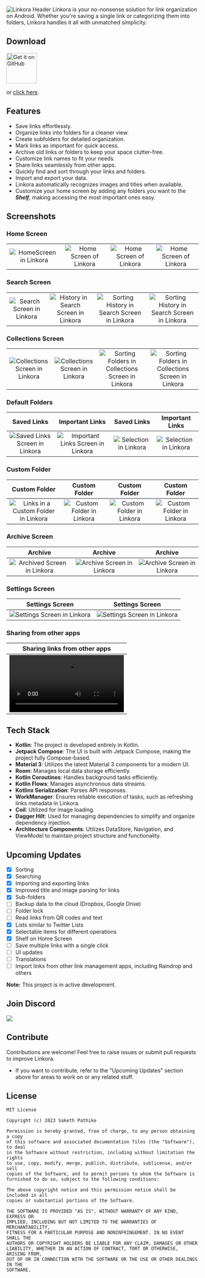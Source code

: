 ![Linkora Header](https://github.com/user-attachments/assets/f691072c-a515-4ad1-b5d4-4fdbf2eff401)
Linkora is your no-nonsense solution for link organization on Android. Whether you're saving a
single link or categorizing them into folders, Linkora handles it all with unmatched simplicity.

## Download

[<img src="https://github.com/user-attachments/assets/a50513b3-dbf8-48c1-bff8-1f4215fefbb9"
alt="Get it on GitHub"
height="80">](https://github.com/sakethpathike/Linkora/releases/tag/release-v0.6.0)

or [click here](https://github.com/sakethpathike/Linkora/releases/download/release-v0.6.0/Linkora-v0.6.0.apk).

## Features

- Save links effortlessly.
- Organize links into folders for a cleaner view.
- Create subfolders for detailed organization.
- Mark links as important for quick access.
- Archive old links or folders to keep your space clutter-free.
- Customize link names to fit your needs.
- Share links seamlessly from other apps.
- Quickly find and sort through your links and folders.
- Import and export your data.
- Linkora automatically recognizes images and titles when available.
- Customize your home screen by adding any folders you want to the **_Shelf_**, making accessing the most important ones easy.

## Screenshots

### Home Screen

|                                                                                                           |                                                                                                            |                                                                                                            |                                                                                                            |
|:---------------------------------------------------------------------------------------------------------:|:----------------------------------------------------------------------------------------------------------:|:----------------------------------------------------------------------------------------------------------:|:----------------------------------------------------------------------------------------------------------:|
| ![HomeScreen in Linkora](https://github.com/user-attachments/assets/8cb9da38-7b43-4b88-9834-d31061721329) | ![Home Screen of Linkora](https://github.com/user-attachments/assets/773fa333-5330-4f2b-8908-00cfeb015899) | ![Home Screen of Linkora](https://github.com/user-attachments/assets/b53974bf-d146-4ea1-af4d-e1248bdfb32e) | ![Home Screen of Linkora](https://github.com/user-attachments/assets/8af65a8a-a5ec-4c8f-8713-459dc7e2efab) |

### Search Screen

|                                                                                                              |                                                                                                                         |                                                                                                                                 |                                                                                                                                 |
|:------------------------------------------------------------------------------------------------------------:|:-----------------------------------------------------------------------------------------------------------------------:|:-------------------------------------------------------------------------------------------------------------------------------:|:-------------------------------------------------------------------------------------------------------------------------------:|
| ![Search Screen in Linkora](https://github.com/user-attachments/assets/8189ccec-73ef-462f-a7b1-9853c290714b) | ![History in Search Screen in Linkora](https://github.com/user-attachments/assets/2ee5086b-6ecd-4277-ab40-894c34beb54f) | ![Sorting History in Search Screen in Linkora](https://github.com/user-attachments/assets/1e959fd0-ad31-4a03-a77a-036bb2721858) | ![Sorting History in Search Screen in Linkora](https://github.com/user-attachments/assets/a52b9952-5632-4d98-b8a8-55411beda896) |

### Collections Screen

|                                                                                                                                 |                                                                                                                                 |                                                                                                                                                    |                                                                                                                                                    |
|:-------------------------------------------------------------------------------------------------------------------------------:|:-------------------------------------------------------------------------------------------------------------------------------:|:--------------------------------------------------------------------------------------------------------------------------------------------------:|:--------------------------------------------------------------------------------------------------------------------------------------------------:|
| ![Collections Screen in Linkora](https://github.com/sakethpathike/Linkora/assets/83284398/668e9f4e-60cc-4d28-b04f-a4845c8a49f5) | ![Collections Screen in Linkora](https://github.com/sakethpathike/Linkora/assets/83284398/f255c301-9a2c-4d44-a94e-f5c500a1510b) | ![Sorting Folders in Collections Screen in Linkora](https://github.com/sakethpathike/Linkora/assets/83284398/c569aecc-70e4-41e8-9202-cadf1b4ca8c2) | ![Sorting Folders in Collections Screen in Linkora](https://github.com/sakethpathike/Linkora/assets/83284398/818e4d32-feb5-4c09-9946-9a71b4372a50) |

### Default Folders

|                                                    Saved Links                                                    |                                                    Important Links                                                    |                                               Saved Links                                                |                                             Important Links                                              |
|:-----------------------------------------------------------------------------------------------------------------:|:---------------------------------------------------------------------------------------------------------------------:|:--------------------------------------------------------------------------------------------------------:|:--------------------------------------------------------------------------------------------------------:|
| ![Saved Links Screen in Linkora](https://github.com/user-attachments/assets/9fca3569-464e-4ef9-a377-20132b84fa7f) | ![Important Links Screen in Linkora](https://github.com/user-attachments/assets/1138ece7-bdf6-4422-abbf-db640d925015) | ![Selection in Linkora](https://github.com/user-attachments/assets/d239f321-9331-4e69-aec8-edde18426c01) | ![Selection in Linkora](https://github.com/user-attachments/assets/85fadc77-859b-438a-b032-80b336c46c94) |

### Custom Folder

|                                                      Custom Folder                                                      |                                                Custom Folder                                                 |                                                       Custom Folder                                                        |                                                       Custom Folder                                                        |
|:-----------------------------------------------------------------------------------------------------------------------:|:------------------------------------------------------------------------------------------------------------:|:--------------------------------------------------------------------------------------------------------------------------:|:--------------------------------------------------------------------------------------------------------------------------:|
| ![Links in a Custom Folder in Linkora](https://github.com/user-attachments/assets/718dd5e1-0b5b-4c03-9d6e-d91c0006c81c) | ![Custom Folder in Linkora](https://github.com/user-attachments/assets/abe3d4fe-1bfd-4a74-a909-a8d2643331ea) | ![Custom Folder in Linkora](https://github.com/sakethpathike/Linkora/assets/83284398/851e9c95-0300-4d99-9df0-c6f1165f6e69) | ![Custom Folder in Linkora](https://github.com/sakethpathike/Linkora/assets/83284398/56708dca-78c6-4d12-be65-b9dacb51ce60) |

### Archive Screen

|                                                    Archive                                                     |                                                    Archive                                                    |                                                    Archive                                                    |
|:--------------------------------------------------------------------------------------------------------------:|:-------------------------------------------------------------------------------------------------------------:|:-------------------------------------------------------------------------------------------------------------:|
| ![Archived Screen in Linkora](https://github.com/user-attachments/assets/3d2c4eb6-bc11-4210-b319-7010f6926b9b) | ![Archive Screen in Linkora](https://github.com/user-attachments/assets/d9347ff6-8568-4a17-98e1-ac8bc4fd6bcd) | ![Archive Screen in Linkora](https://github.com/user-attachments/assets/42ed784f-fcd2-472a-8487-94838f5c285f) |


### Settings Screen

|                                                Settings Screen                                                 |                                                Settings Screen                                                 |
|:--------------------------------------------------------------------------------------------------------------:|:--------------------------------------------------------------------------------------------------------------:|
| ![Settings Screen in Linkora](https://github.com/user-attachments/assets/80f7a830-590f-4515-8b8e-6beb4aa84433) | ![Settings Screen in Linkora](https://github.com/user-attachments/assets/63b21509-fee7-442e-8ad1-8224ac0fc618) |

### Sharing from other apps

|                            Sharing links from other apps                            |
|:-----------------------------------------------------------------------------------:|
| <video src="https://github.com/user-attachments/assets/49b5ff34-6b9d-4e85-8f93-fd6a762d782f"></video> |

## Tech Stack

- **Kotlin**: The project is developed entirely in Kotlin.
- **Jetpack Compose**: The UI is built with Jetpack Compose, making the project fully Compose-based.
- **Material 3**: Utilizes the latest Material 3 components for a modern UI.
- **Room**: Manages local data storage efficiently.
- **Kotlin Coroutines**: Handles background tasks efficiently.
- **Kotlin Flows**: Manages asynchronous data streams.
- **Kotlinx Serialization**: Parses API responses.
- **WorkManager**: Ensures reliable execution of tasks, such as refreshing links metadata in
  Linkora.
- **Coil**: Utilized for image loading.
- **Dagger Hilt**: Used for managing dependencies to simplify and organize dependency injection.
- **Architecture Components**: Utilizes DataStore, Navigation, and ViewModel to maintain project
  structure and functionality.

## Upcoming Updates

- [x] Sorting
- [x] Searching
- [x] Importing and exporting links
- [x] Improved title and image parsing for links
- [x] Sub-folders
- [ ] Backup data to the cloud (Dropbox, Google Drive)
- [ ] Folder lock
- [ ] Read links from QR codes and text
- [x] Lists similar to Twitter Lists
- [x] Selectable items for different operations
- [x] Shelf on Home Screen
- [ ] Save multiple links with a single click
- [ ] UI updates
- [ ] Translations
- [ ] Import links from other link management apps, including Raindrop and others

**Note:** This project is in active development.

## Join Discord

<div align="">
  <a href="https://discord.gg/ZDBXNtv8MD"><img src="https://discord.com/api/guilds/1214971383352664104/widget.png?style=banner2"/></a>
</div>

## Contribute

Contributions are welcome! Feel free to raise issues or submit pull requests to improve Linkora.

- If you want to contribute, refer to the "Upcoming Updates" section above for areas to work on or any related stuff.

## License

```
MIT License

Copyright (c) 2023 Saketh Pathike

Permission is hereby granted, free of charge, to any person obtaining a copy
of this software and associated documentation files (the "Software"), to deal
in the Software without restriction, including without limitation the rights
to use, copy, modify, merge, publish, distribute, sublicense, and/or sell
copies of the Software, and to permit persons to whom the Software is
furnished to do so, subject to the following conditions:

The above copyright notice and this permission notice shall be included in all
copies or substantial portions of the Software.

THE SOFTWARE IS PROVIDED "AS IS", WITHOUT WARRANTY OF ANY KIND, EXPRESS OR
IMPLIED, INCLUDING BUT NOT LIMITED TO THE WARRANTIES OF MERCHANTABILITY,
FITNESS FOR A PARTICULAR PURPOSE AND NONINFRINGEMENT. IN NO EVENT SHALL THE
AUTHORS OR COPYRIGHT HOLDERS BE LIABLE FOR ANY CLAIM, DAMAGES OR OTHER
LIABILITY, WHETHER IN AN ACTION OF CONTRACT, TORT OR OTHERWISE, ARISING FROM,
OUT OF OR IN CONNECTION WITH THE SOFTWARE OR THE USE OR OTHER DEALINGS IN THE
SOFTWARE.
```